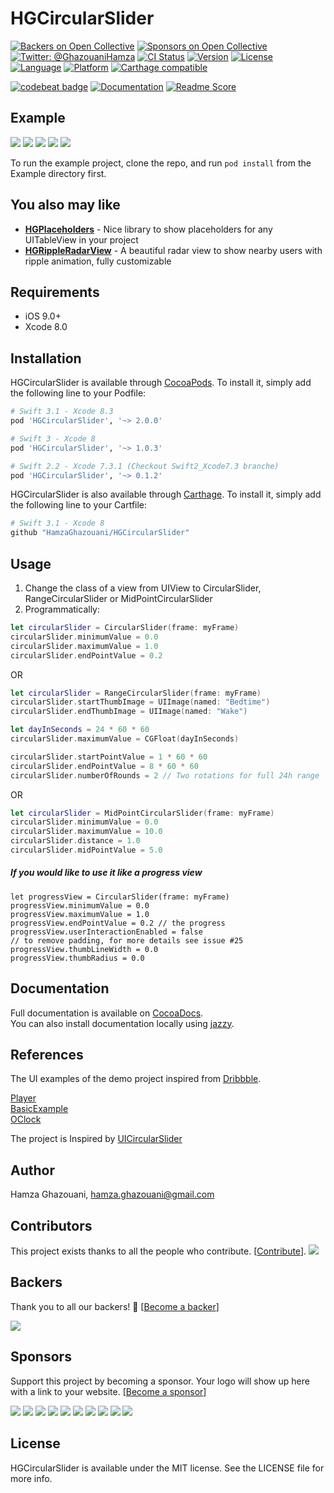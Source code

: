 # HGCircularSlider


[![Backers on Open Collective](https://opencollective.com/HGCircularSlider/backers/badge.svg)](#backers) [![Sponsors on Open Collective](https://opencollective.com/HGCircularSlider/sponsors/badge.svg)](#sponsors) [![Twitter: @GhazouaniHamza](https://img.shields.io/badge/contact-@GhazouaniHamza-blue.svg?style=flat)](https://twitter.com/GhazouaniHamza)
[![CI Status](http://img.shields.io/travis/HamzaGhazouani/HGCircularSlider.svg?style=flat)](https://travis-ci.org/HamzaGhazouani/HGCircularSlider)
[![Version](https://img.shields.io/cocoapods/v/HGCircularSlider.svg?style=flat)](http://cocoapods.org/pods/HGCircularSlider)
[![License](https://img.shields.io/cocoapods/l/HGCircularSlider.svg?style=flat)](http://cocoapods.org/pods/HGCircularSlider)
[![Language](https://img.shields.io/badge/language-Swift-orange.svg?style=flat)]()
[![Platform](https://img.shields.io/cocoapods/p/HGCircularSlider.svg?style=flat)](http://cocoapods.org/pods/HGCircularSlider)
[![Carthage compatible](https://img.shields.io/badge/Carthage-compatible-4BC51D.svg?style=flat)](https://github.com/Carthage/Carthage)
<br />

[![codebeat badge](https://codebeat.co/badges/c4db03f5-903a-4b0e-84bb-98362fc5bd7a)](https://codebeat.co/projects/github-com-hamzaghazouani-hgcircularslider)
[![Documentation](https://img.shields.io/cocoapods/metrics/doc-percent/HGCircularSlider.svg)](http://cocoadocs.org/docsets/HGCircularSlider/)
[![Readme Score](http://readme-score-api.herokuapp.com/score.svg?url=https://github.com/hamzaghazouani/hgcircularslider/)](http://clayallsopp.github.io/readme-score?url=https://github.com/hamzaghazouani/hgcircularslider/tree/develop)

## Example

![](/Screenshots/Bedtime.gif) ![](/Screenshots/Player.gif) ![](/Screenshots/OClock.gif) ![](/Screenshots/Other.gif) ![](/Screenshots/Circular.gif)

To run the example project, clone the repo, and run `pod install` from the Example directory first.

## You also may like

* **[HGPlaceholders](https://github.com/HamzaGhazouani/HGPlaceholders)** - Nice library to show placeholders for any UITableView in your project
* **[HGRippleRadarView](https://github.com/HamzaGhazouani/HGRippleRadarView)** - A beautiful radar view to show nearby users with ripple animation, fully customizable

## Requirements

- iOS 9.0+
- Xcode 8.0

## Installation

HGCircularSlider is available through [CocoaPods](http://cocoapods.org). To install
it, simply add the following line to your Podfile:

``` ruby
# Swift 3.1 - Xcode 8.3
pod 'HGCircularSlider', '~> 2.0.0'

# Swift 3 - Xcode 8
pod 'HGCircularSlider', '~> 1.0.3'

# Swift 2.2 - Xcode 7.3.1 (Checkout Swift2_Xcode7.3 branche)
pod 'HGCircularSlider', '~> 0.1.2'
```

HGCircularSlider is also available through [Carthage](https://github.com/Carthage/Carthage). To install
it, simply add the following line to your Cartfile:


``` ruby
# Swift 3.1 - Xcode 8
github "HamzaGhazouani/HGCircularSlider"
```

## Usage

1. Change the class of a view from UIView to CircularSlider, RangeCircularSlider or MidPointCircularSlider
2. Programmatically:

```swift
let circularSlider = CircularSlider(frame: myFrame)
circularSlider.minimumValue = 0.0
circularSlider.maximumValue = 1.0
circularSlider.endPointValue = 0.2
```
OR
```swift
let circularSlider = RangeCircularSlider(frame: myFrame)
circularSlider.startThumbImage = UIImage(named: "Bedtime")
circularSlider.endThumbImage = UIImage(named: "Wake")

let dayInSeconds = 24 * 60 * 60
circularSlider.maximumValue = CGFloat(dayInSeconds)

circularSlider.startPointValue = 1 * 60 * 60
circularSlider.endPointValue = 8 * 60 * 60
circularSlider.numberOfRounds = 2 // Two rotations for full 24h range
```
OR
```swift
let circularSlider = MidPointCircularSlider(frame: myFrame)
circularSlider.minimumValue = 0.0
circularSlider.maximumValue = 10.0
circularSlider.distance = 1.0
circularSlider.midPointValue = 5.0
```
##### If you would like to use it like a progress view 
```
let progressView = CircularSlider(frame: myFrame)
progressView.minimumValue = 0.0
progressView.maximumValue = 1.0
progressView.endPointValue = 0.2 // the progress 
progressView.userInteractionEnabled = false 
// to remove padding, for more details see issue #25
progressView.thumbLineWidth = 0.0
progressView.thumbRadius = 0.0
```

## Documentation
Full documentation is available on [CocoaDocs](http://cocoadocs.org/docsets/HGCircularSlider/).<br/>
You can also install documentation locally using [jazzy](https://github.com/realm/jazzy).

## References
The UI examples of the demo project inspired from [Dribbble](https://dribbble.com).

[Player](https://dribbble.com/shots/3062636-Countdown-Timer-Daily-UI-014) <br/>
[BasicExample](https://dribbble.com/shots/2153963-Dompet-Wallet-App)<br/>
[OClock](https://dribbble.com/shots/2671286-Clock-Alarm-app)<br/>

The project is Inspired by [UICircularSlider](https://github.com/Zedenem/UICircularSlider)

## Author

Hamza Ghazouani, hamza.ghazouani@gmail.com

## Contributors

This project exists thanks to all the people who contribute. [[Contribute](CONTRIBUTING.md)].
<a href="graphs/contributors"><img src="https://opencollective.com/HGCircularSlider/contributors.svg?width=890" /></a>


## Backers

Thank you to all our backers! 🙏 [[Become a backer](https://opencollective.com/HGCircularSlider#backer)]

<a href="https://opencollective.com/HGCircularSlider#backers" target="_blank"><img src="https://opencollective.com/HGCircularSlider/backers.svg?width=890"></a>


## Sponsors

Support this project by becoming a sponsor. Your logo will show up here with a link to your website. [[Become a sponsor](https://opencollective.com/HGCircularSlider#sponsor)]

<a href="https://opencollective.com/HGCircularSlider/sponsor/0/website" target="_blank"><img src="https://opencollective.com/HGCircularSlider/sponsor/0/avatar.svg"></a>
<a href="https://opencollective.com/HGCircularSlider/sponsor/1/website" target="_blank"><img src="https://opencollective.com/HGCircularSlider/sponsor/1/avatar.svg"></a>
<a href="https://opencollective.com/HGCircularSlider/sponsor/2/website" target="_blank"><img src="https://opencollective.com/HGCircularSlider/sponsor/2/avatar.svg"></a>
<a href="https://opencollective.com/HGCircularSlider/sponsor/3/website" target="_blank"><img src="https://opencollective.com/HGCircularSlider/sponsor/3/avatar.svg"></a>
<a href="https://opencollective.com/HGCircularSlider/sponsor/4/website" target="_blank"><img src="https://opencollective.com/HGCircularSlider/sponsor/4/avatar.svg"></a>
<a href="https://opencollective.com/HGCircularSlider/sponsor/5/website" target="_blank"><img src="https://opencollective.com/HGCircularSlider/sponsor/5/avatar.svg"></a>
<a href="https://opencollective.com/HGCircularSlider/sponsor/6/website" target="_blank"><img src="https://opencollective.com/HGCircularSlider/sponsor/6/avatar.svg"></a>
<a href="https://opencollective.com/HGCircularSlider/sponsor/7/website" target="_blank"><img src="https://opencollective.com/HGCircularSlider/sponsor/7/avatar.svg"></a>
<a href="https://opencollective.com/HGCircularSlider/sponsor/8/website" target="_blank"><img src="https://opencollective.com/HGCircularSlider/sponsor/8/avatar.svg"></a>
<a href="https://opencollective.com/HGCircularSlider/sponsor/9/website" target="_blank"><img src="https://opencollective.com/HGCircularSlider/sponsor/9/avatar.svg"></a>



## License

HGCircularSlider is available under the MIT license. See the LICENSE file for more info.
